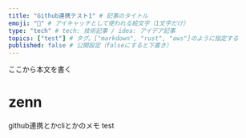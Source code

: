 ```yaml
---
title: "Github連携テスト1" # 記事のタイトル
emoji: "💩" # アイキャッチとして使われる絵文字（1文字だけ）
type: "tech" # tech: 技術記事 / idea: アイデア記事
topics: ["test"] # タグ。["markdown", "rust", "aws"]のように指定する
published: false # 公開設定（falseにすると下書き）
---
```

ここから本文を書く

# zenn

github連携とかcliとかのメモ
test